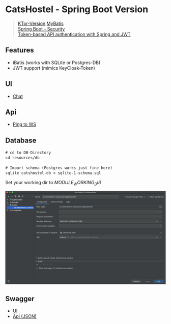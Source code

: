 # CatsHostel - Spring Boot Version 
> [KTor-Version](https://github.com/MikeMitterer/kotlin-catshostel-kt)
> [MyBatis](https://blog.mybatis.org/)    
> [Spring Boot - Security](https://www.javainuse.com/spring/boot-jwt)  
> [Token-based API authentication with Spring and JWT](https://blog.softtek.com/en/token-based-api-authentication-with-spring-and-jwt)

## Features

   - iBatis (works with SQLite or Postgres-DB)
   - JWT support (mimics KeyCloak-Token)

## UI

   - [Chat](http://localhost:8080/ws.html)

## Api

   - [Ping to WS](http://localhost:8080/ping)       

## Database

    # cd to DB-Directory
    cd resources/db
    
    # Import schema (Postgres works just fine here)
    sqlite catshostel.db < sqlite-1-schema.sql

Set your working dir to $MODULE_WORKING_DIR$

![WorkingDir](doc/images/working-dir.png)

## Swagger

   - [UI](http://localhost:8080/swagger-ui.html)
   - [Api (JSON)](http://localhost:8080/v2/api-docs)
   
   
      